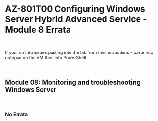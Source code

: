 # AZ-801T00 Configuring Windows Server  Hybrid Advanced Service - Module 8 Errata
 <br>

If you run into issues pasting into the lab from the instructions - paste into notepad on the VM then into PowerShell<br>

<br>

## Module 08: Monitoring and troubleshooting Windows Server

<br>

### No Errata

<br>

